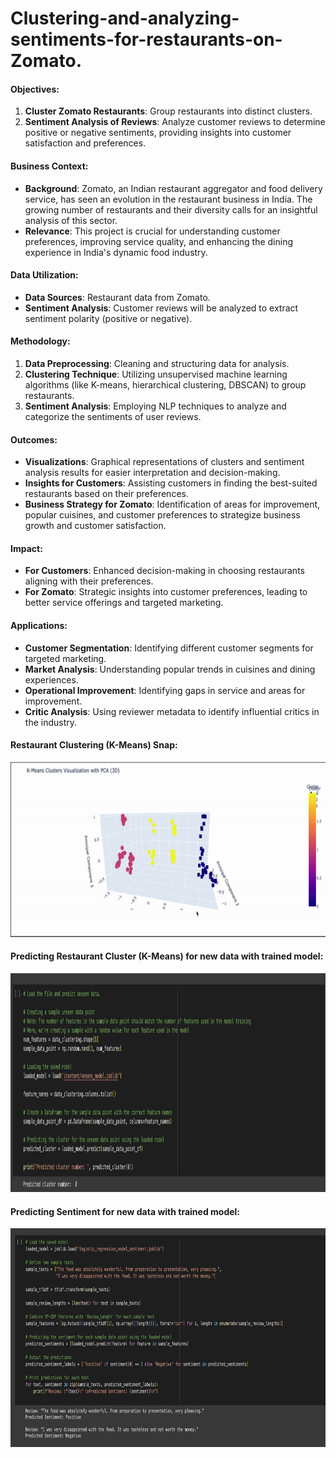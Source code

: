 # Clustering-and-analyzing-sentiments-for-restaurants-on-Zomato.
#### Objectives:

1.  **Cluster Zomato Restaurants**: Group restaurants into distinct clusters.
2.  **Sentiment Analysis of Reviews**: Analyze customer reviews to determine positive or negative sentiments, providing insights into customer satisfaction and preferences.

#### Business Context:

*   **Background**: Zomato, an Indian restaurant aggregator and food delivery service, has seen an evolution in the restaurant business in India. The growing number of restaurants and their diversity calls for an insightful analysis of this sector.
*   **Relevance**: This project is crucial for understanding customer preferences, improving service quality, and enhancing the dining experience in India's dynamic food industry.

#### Data Utilization:

*   **Data Sources**: Restaurant data from Zomato.
*   **Sentiment Analysis**: Customer reviews will be analyzed to extract sentiment polarity (positive or negative).

#### Methodology:

1.  **Data Preprocessing**: Cleaning and structuring data for analysis.
2.  **Clustering Technique**: Utilizing unsupervised machine learning algorithms (like K-means, hierarchical clustering, DBSCAN) to group restaurants.
3.  **Sentiment Analysis**: Employing NLP techniques to analyze and categorize the sentiments of user reviews.

#### Outcomes:

*   **Visualizations**: Graphical representations of clusters and sentiment analysis results for easier interpretation and decision-making.
*   **Insights for Customers**: Assisting customers in finding the best-suited restaurants based on their preferences.
*   **Business Strategy for Zomato**: Identification of areas for improvement, popular cuisines, and customer preferences to strategize business growth and customer satisfaction.

#### Impact:

*   **For Customers**: Enhanced decision-making in choosing restaurants aligning with their preferences.
*   **For Zomato**: Strategic insights into customer preferences, leading to better service offerings and targeted marketing.

#### Applications:

*   **Customer Segmentation**: Identifying different customer segments for targeted marketing.
*   **Market Analysis**: Understanding popular trends in cuisines and dining experiences.
*   **Operational Improvement**: Identifying gaps in service and areas for improvement.
*   **Critic Analysis**: Using reviewer metadata to identify influential critics in the industry.

#### Restaurant Clustering (K-Means) Snap:

<img src="https://github.com/Tahascommit/Clustering-and-analyzing-sentiments-for-restaurants-on-Zomato-ML-NLP/blob/e870f527d3a1a9bda909eae286c06b7f841ff812/gifs/kmeans_3d.gif" width="670" height="280">

#### Predicting Restaurant Cluster (K-Means) for new data with trained model:

<img src="https://github.com/Tahascommit/Clustering-and-analyzing-sentiments-for-restaurants-on-Zomato-ML-NLP/blob/f5c6aa0ce711ed01ff518d9933d070ea4665755a/gifs/k_means_pred.png" width="1000" height="350">

#### Predicting Sentiment for new data with trained model:

<img src="https://github.com/Tahascommit/Clustering-and-analyzing-sentiments-for-restaurants-on-Zomato-ML-NLP/blob/1657550202174e9f15465be2fbc12e1448f2563c/gifs/Sentiment_pred.png" width="1000" height="350">


